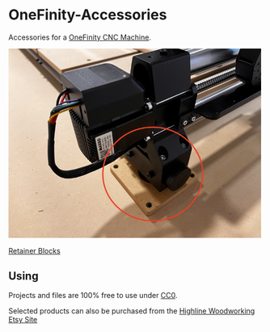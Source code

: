 # OneFinity-Accessories
Accessories for a [OneFinity CNC Machine](https://www.onefinitycnc.com/).

<a href="retainer_blocks/README.md"><img src="retainer_blocks/images/v01_fig01.png" width="500" /></a>

[Retainer Blocks](retainer_blocks/README.md)

## Using

Projects and files are 100% free to use under [CC0](https://creativecommons.org/public-domain/cc0/).

Selected products can also be purchased from the [Highline Woodworking Etsy Site](https://www.etsy.com/shop/HighlineWoodworking)

